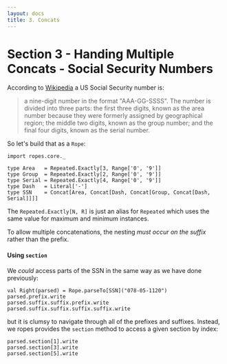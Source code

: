 ```yaml
---
layout: docs
title: 3. Concats
---
```


# Section 3 - Handing Multiple Concats - Social Security Numbers

According to
[Wikipedia](https://en.wikipedia.org/wiki/Social_Security_number#Structure)
a US Social Security number is:

>a nine-digit number in the format "AAA-GG-SSSS". The number is divided 
>into three parts: the first three
>digits, known as the area number because they were formerly assigned by
>geographical region; the middle two digits, known as the group number;
>and the final four digits, known as the serial number.

So let's build that as a `Rope`:

```tut:silent
import ropes.core._

type Area   = Repeated.Exactly[3, Range['0', '9']]
type Group  = Repeated.Exactly[2, Range['0', '9']]
type Serial = Repeated.Exactly[4, Range['0', '9']]
type Dash   = Literal['-']
type SSN    = Concat[Area, Concat[Dash, Concat[Group, Concat[Dash, Serial]]]]
```

The `Repeated.Exactly[N, R]` is just an alias for `Repeated` which uses
the same value for maximum and minimum instances.

To allow multiple concatenations, the nesting *must occur on the suffix*
rather than the prefix.

#### Using `section`

We _could_ access parts of the SSN in the same way as we have done
previously:

```tut:book
val Right(parsed) = Rope.parseTo[SSN]("078-05-1120")
parsed.prefix.write
parsed.suffix.suffix.prefix.write
parsed.suffix.suffix.suffix.suffix.write
```

but it is clumsy to navigate through all of the prefixes and suffixes.
Instead, we ropes provides the `section` method to access a given
section by index:

```tut:book
parsed.section[1].write
parsed.section[3].write
parsed.section[5].write
```


